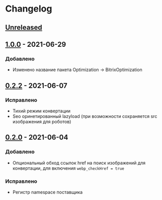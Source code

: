 # Changelog
## [Unreleased](https://github.com/akhx/optimization/compare/v1.0.0...HEAD)

## [1.0.0](https://github.com/akhx/typograf/compare/v0.2.2...v1.0.0) - 2021-06-29
### Добавлено
- Изменено название пакета Optimization -> BitrixOptimization


## [0.2.2](https://github.com/akhx/typograf/compare/v0.2.0...v0.2.2) - 2021-06-07
### Исправлено
- Тихий режим конвертации
- Seo оринетированный lazyload (при возможности сохраняется src изображения для роботов)


## [0.2.0](https://github.com/akhx/typograf/compare/v0.1.1...v0.2.0) - 2021-06-04
### Добавлено
- Опциональный обход ссылок href на поиск изображений для конвертации, для включения `webp_checkHref = true`

### Исправлено
- Регистр namespace поставщика